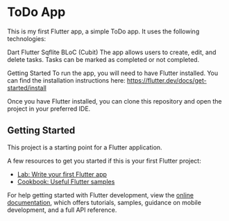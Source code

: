 # ToDo App
This is my first Flutter app, a simple ToDo app. It uses the following technologies:

  Dart
  Flutter
  Sqflite
  BLoC (Cubit)
  The app allows users to create, edit, and delete tasks. Tasks can be marked as completed or not completed.

Getting Started
To run the app, you will need to have Flutter installed. You can find the installation instructions here: https://flutter.dev/docs/get-started/install

Once you have Flutter installed, you can clone this repository and open the project in your preferred IDE.

## Getting Started

This project is a starting point for a Flutter application.

A few resources to get you started if this is your first Flutter project:

- [Lab: Write your first Flutter app](https://docs.flutter.dev/get-started/codelab)
- [Cookbook: Useful Flutter samples](https://docs.flutter.dev/cookbook)

For help getting started with Flutter development, view the
[online documentation](https://docs.flutter.dev/), which offers tutorials,
samples, guidance on mobile development, and a full API reference.
